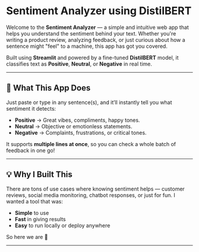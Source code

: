 # Sentiment Analyzer using DistilBERT

Welcome to the **Sentiment Analyzer** — a simple and intuitive web app that helps you understand the sentiment behind your text. Whether you're writing a product review, analyzing feedback, or just curious about how a sentence might "feel" to a machine, this app has got you covered.

Built using **Streamlit** and powered by a fine-tuned **DistilBERT** model, it classifies text as **Positive**, **Neutral**, or **Negative** in real time.

---

## 🧐 What This App Does

Just paste or type in any sentence(s), and it’ll instantly tell you what sentiment it detects:
- **Positive** → Great vibes, compliments, happy tones.
- **Neutral** → Objective or emotionless statements.
- **Negative** → Complaints, frustrations, or critical tones.

It supports **multiple lines at once**, so you can check a whole batch of feedback in one go!

---

## 💡 Why I Built This

There are tons of use cases where knowing sentiment helps — customer reviews, social media monitoring, chatbot responses, or just for fun. I wanted a tool that was:
- **Simple** to use  
- **Fast** in giving results  
- **Easy** to run locally or deploy anywhere  

So here we are 🙂

---
